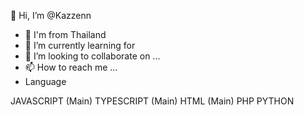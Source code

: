 

👋 Hi, I’m @Kazzenn
- 👀 I'm from Thailand
- 🌱 I’m currently learning for 
- 💞️ I’m looking to collaborate on ...
- 📫 How to reach me ...
- Language 
 
JAVASCRIPT (Main)
TYPESCRIPT (Main)
HTML (Main)
PHP
PYTHON


